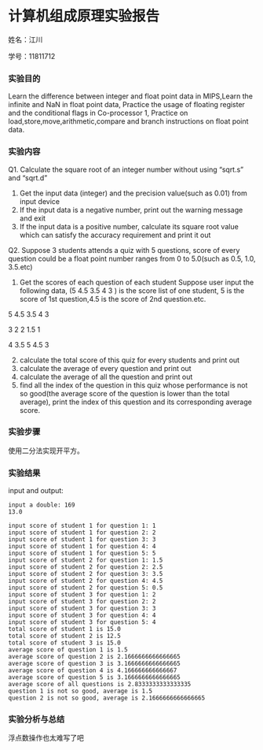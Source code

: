 # 计算机组成原理实验报告

姓名：江川  

学号：11811712

### 实验目的

Learn the difference between integer and float point data in MIPS,Learn the infinite and NaN in float point data, Practice the usage of floating register and the conditional flags in Co-processor 1, Practice on load,store,move,arithmetic,compare and branch instructions on float point data.

### 实验内容

Q1. Calculate the square root of an integer number without using “sqrt.s” and “sqrt.d”

1) Get the input data (integer) and the precision value(such as 0.01) from input device
2) If the input data is a negative number, print out the warning message and exit
3) If the input data is a positive number, calculate its square root value which can satisfy the accuracy requirement and print it out

Q2. Suppose 3 students attends a quiz with 5 questions, score of every question could be a float point number ranges from 0 to 5.0(such as 0.5, 1.0, 3.5.etc)

1) Get the scores of each question of each student
Suppose user input the following data, (5  4.5 3.5  4  3 ) is the score list of one student, 5 is the score of 1st question,4.5 is the score of 2nd question.etc.

5  4.5 3.5 4 3

3  2    2 1.5 1

4 3.5 5  4.5 3

2) calculate the total score of this quiz for every students and print out
3) calculate the average of every question and print out
4) calculate the average of all the question and print out
5) find all the index of the question in this quiz whose performance is not so good(the average score of the question is lower than the total average), print the index of this question and its corresponding average score.  

### 实验步骤

使用二分法实现开平方。

### 实验结果

input and output:

```plain
input a double: 169
13.0
```

```plain
input score of student 1 for question 1: 1
input score of student 1 for question 2: 2
input score of student 1 for question 3: 3
input score of student 1 for question 4: 4
input score of student 1 for question 5: 5
input score of student 2 for question 1: 1.5
input score of student 2 for question 2: 2.5
input score of student 2 for question 3: 3.5
input score of student 2 for question 4: 4.5
input score of student 2 for question 5: 0.5
input score of student 3 for question 1: 2
input score of student 3 for question 2: 2
input score of student 3 for question 3: 3
input score of student 3 for question 4: 4
input score of student 3 for question 5: 4
total score of student 1 is 15.0
total score of student 2 is 12.5
total score of student 3 is 15.0
average score of question 1 is 1.5
average score of question 2 is 2.1666666666666665
average score of question 3 is 3.1666666666666665
average score of question 4 is 4.166666666666667
average score of question 5 is 3.1666666666666665
average score of all questions is 2.8333333333333335
question 1 is not so good, average is 1.5
question 2 is not so good, average is 2.1666666666666665
```

### 实验分析与总结

浮点数操作也太难写了吧